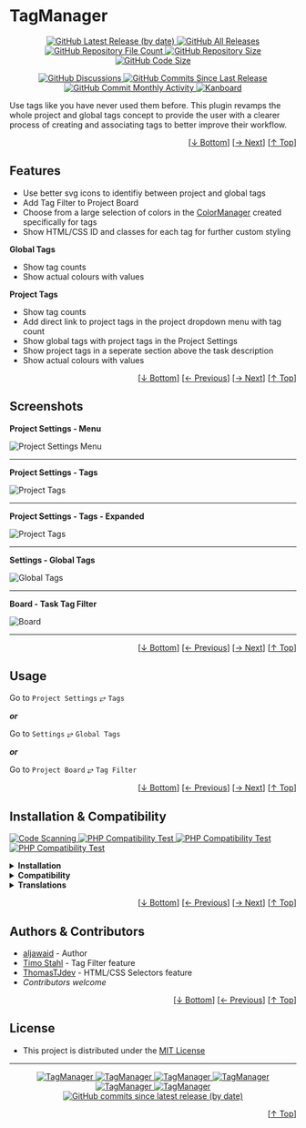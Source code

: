 <h1 name="user-content-readme-top">TagManager</h1>
<p align="center">
    <a href="https://github.com/aljawaid/TagManager/releases">
        <img src="https://img.shields.io/github/v/release/aljawaid/TagManager?style=for-the-badge&color=brightgreen" alt="GitHub Latest Release (by date)" title="GitHub Latest Release (by date)">
    </a>
    <a href="https://github.com/aljawaid/TagManager/releases">
        <img src="https://img.shields.io/github/downloads/aljawaid/TagManager/total?style=for-the-badge&color=orange" alt="GitHub All Releases" title="GitHub All Downloads">
    </a>
    <a href="https://github.com/aljawaid/TagManager/releases">
        <img src="https://img.shields.io/github/directory-file-count/aljawaid/TagManager?style=for-the-badge&color=orange" alt="GitHub Repository File Count" title="GitHub Repository File Count">
    </a>
    <a href="https://github.com/aljawaid/TagManager/releases">
        <img src="https://img.shields.io/github/repo-size/aljawaid/TagManager?style=for-the-badge&color=orange" alt="GitHub Repository Size" title="GitHub Repository Size">
    </a>
    <a href="https://github.com/aljawaid/TagManager/releases">
        <img src="https://img.shields.io/github/languages/code-size/aljawaid/TagManager?style=for-the-badge&color=orange" alt="GitHub Code Size" title="GitHub Code Size">
    </a>
</p>
<p align="center">
    <a href="https://github.com/aljawaid/TagManager/discussions">
        <img src="https://img.shields.io/github/discussions/aljawaid/TagManager?style=for-the-badge&color=blue" alt="GitHub Discussions" title="Read Discussions">
    </a>
    <a href="https://github.com/aljawaid/TagManager/compare">
        <img src="https://img.shields.io/github/commits-since/aljawaid/TagManager/latest?include_prereleases&style=for-the-badge&color=blue" alt="GitHub Commits Since Last Release" title="GitHub Commits Since Last Release">
    </a>
    <a href="https://github.com/aljawaid/TagManager/compare">
        <img src="https://img.shields.io/github/commit-activity/m/aljawaid/TagManager?style=for-the-badge&color=blue" alt="GitHub Commit Monthly Activity" title="GitHub Commit Monthly Activity">
    </a>
    <a href="https://github.com/kanboard/kanboard" title="Kanboard - Kanban Project Management Software">
        <img src="https://img.shields.io/badge/Plugin%20for-kanboard-D40000?style=for-the-badge&labelColor=000000" alt="Kanboard">
    </a>
</p>

Use tags like you have never used them before. This plugin revamps the whole project and global tags concept to provide the user with a clearer process of creating and associating tags to better improve their workflow.

<p align="right">[<a href="#user-content-readme-bottom">&#8595; Bottom</a>] [<a href="#screenshots">&#8594; Next</a>] [<a href="#user-content-readme-top">&#8593; Top</a>]</p>

## Features

- Use better svg icons to identifiy between project and global tags
- Add Tag Filter to Project Board
- Choose from a large selection of colors in the [ColorManager](https://github.com/aljawaid/ColorManager) created specifically for tags
- Show HTML/CSS ID and classes for each tag for further custom styling

**Global Tags**
- Show tag counts
- Show actual colours with values  

**Project Tags**
- Show tag counts
- Add direct link to project tags in the project dropdown menu with tag count
- Show global tags with project tags in the Project Settings
- Show project tags in a seperate section above the task description
- Show actual colours with values

<p align="right">[<a href="#user-content-readme-bottom">&#8595; Bottom</a>] [<a href="#features">&#8592; Previous</a>] [<a href="#usage">&#8594; Next</a>] [<a href="#user-content-readme-top">&#8593; Top</a>]</p>

## Screenshots

**Project Settings - Menu**  

![Project Settings Menu](../master/Screenshots/screenshot-project-settings-menu.png "Project Settings Menu")

---

**Project Settings - Tags**  

![Project Tags](../master/Screenshots/screenshot-project-settings-tags-section.png "Project Tags Section")

---

**Project Settings - Tags - Expanded**  

![Project Tags](../master/Screenshots/screenshot-project-settings-tags-section-expanded.png "Project Tags Section - Expanded")

---

**Settings - Global Tags**  

![Global Tags](../master/Screenshots/screenshot-settings-global-tags.png "Global Tags Section")

---

**Board - Task Tag Filter**  

![Board](../master/Screenshots/screenshot-task-tag-filter.png "Task Tag Filter")

---

<p align="right">[<a href="#user-content-readme-bottom">&#8595; Bottom</a>] [<a href="#features">&#8592; Previous</a>] [<a href="#installation--compatibility">&#8594; Next</a>] [<a href="#user-content-readme-top">&#8593; Top</a>]</p>

## Usage

Go to `Project Settings` &#10562; `Tags`

**_or_**

Go to `Settings` &#10562; `Global Tags`

**_or_**

Go to `Project Board` &#10562; `Tag Filter`

<p align="right">[<a href="#user-content-readme-bottom">&#8595; Bottom</a>] [<a href="#screenshots">&#8592; Previous</a>] [<a href="#authors--contributors">&#8594; Next</a>] [<a href="#user-content-readme-top">&#8593; Top</a>]</p>

## Installation & Compatibility

<p align="left">
    <a href="https://github.com/aljawaid/TagManager/actions/workflows/linter.yml">
        <img src="https://github.com/aljawaid/TagManager/actions/workflows/linter.yml/badge.svg?branch=master&event=push" alt="Code Scanning" title="View Test">
    </a>
    <a href="https://github.com/aljawaid/TagManager/actions/workflows/php-compatibility-7.4.yaml">
        <img src="https://github.com/aljawaid/TagManager/actions/workflows/php-compatibility-7.4.yaml/badge.svg?branch=master&event=push" alt="PHP Compatibility Test" title="View Test">
    </a>
    <a href="https://github.com/aljawaid/TagManager/actions/workflows/php-compatibility-8.0.yaml">
        <img src="https://github.com/aljawaid/TagManager/actions/workflows/php-compatibility-8.0.yaml/badge.svg?branch=master&event=push" alt="PHP Compatibility Test" title="View Test">
    </a>
    <a href="https://github.com/aljawaid/TagManager/actions/workflows/php-compatibility-8.2.yaml">
        <img src="https://github.com/aljawaid/TagManager/actions/workflows/php-compatibility-8.2.yaml/badge.svg?branch=master&event=push" alt="PHP Compatibility Test" title="View Test">
    </a>
</p>

<details>
    <summary><strong>Installation</strong></summary>

- Install via the **[Kanboard](https://github.com/kanboard/kanboard "Kanboard - Kanban Project Management Software") Plugin Directory** or see [INSTALL.md](../master/INSTALL.md)
- Read the full [**Changelog**](../master/changelog.md "See changes") to see the latest updates

</details>
<details>
    <summary><strong>Compatibility</strong></summary>

- Requires [Kanboard](https://github.com/kanboard/kanboard "Kanboard - Kanban Project Management Software") ≥`1.2.20`
- **Other Plugins & Action Plugins**
  - _No known issues_
  - Compatible with [ColorManager](https://github.com/aljawaid/ColorManager), [Glancer](https://github.com/aljawaid/Glancer)
  - Replaces [KanboardColorfulTags](https://github.com/ThomasTJdev/KanboardColorfulTags)
- **Core Files & Templates**
  - `02` Template overrides
  - _No database changes_

</details>
<details>
    <summary><strong>Translations</strong></summary>

- English (UK)
- _Starter template available_

</details>

<p align="right">[<a href="#user-content-readme-bottom">&#8595; Bottom</a>] [<a href="#usage">&#8592; Previous</a>] [<a href="#license">&#8594; Next</a>] [<a href="#user-content-readme-top">&#8593; Top</a>]</p>

## Authors & Contributors

- [aljawaid](https://github.com/aljawaid) - Author
- [Timo Stahl](https://github.com/TimoStahl/kanboard_plugin_taglist) - Tag Filter feature
- [ThomasTJdev](https://github.com/ThomasTJdev/KanboardColorfulTags) - HTML/CSS Selectors feature
- _Contributors welcome_

<p align="right">[<a href="#user-content-readme-bottom">&#8595; Bottom</a>] [<a href="#installation--compatibility">&#8592; Previous</a>] [<a href="#user-content-readme-top">&#8593; Top</a>]</p>

## License

- This project is distributed under the [MIT License](../master/LICENSE "Read The MIT license")

---

<p align="center">
    <a href="https://github.com/aljawaid/TagManager/stargazers" title="View Stargazers">
        <img src="https://img.shields.io/github/stars/aljawaid/TagManager?logo=github&style=flat-square" alt="TagManager">
    </a>
    <a href="https://github.com/aljawaid/TagManager/forks" title="See Forks">
        <img src="https://img.shields.io/github/forks/aljawaid/TagManager?logo=github&style=flat-square" alt="TagManager">
    </a>
    <a href="https://github.com/aljawaid/TagManager/blob/master/LICENSE" title="Read License">
        <img src="https://img.shields.io/github/license/aljawaid/TagManager?style=flat-square" alt="TagManager">
    </a>
    <a href="https://github.com/aljawaid/TagManager/issues" title="Open Issues">
        <img src="https://img.shields.io/github/issues-raw/aljawaid/TagManager?style=flat-square" alt="TagManager">
    </a>
    <a href="https://github.com/aljawaid/TagManager/issues?q=is%3Aissue+is%3Aclosed" title="Closed Issues">
        <img src="https://img.shields.io/github/issues-closed/aljawaid/TagManager?style=flat-square" alt="TagManager">
    </a>
    <a href="https://github.com/aljawaid/TagManager/discussions" title="Read Discussions">
        <img src="https://img.shields.io/github/discussions/aljawaid/TagManager?style=flat-square" alt="TagManager">
    </a>
    <a href="https://github.com/aljawaid/TagManager/compare/" title="Latest Commits">
        <img alt="GitHub commits since latest release (by date)" src="https://img.shields.io/github/commits-since/aljawaid/TagManager/latest?style=flat-square">
    </a>
</p>
<a name="user-content-readme-bottom"></a>
<p align="right">[<a href="#user-content-readme-top">&#8593; Top</a>]</p>
